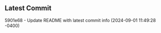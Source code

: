 
## Latest Commit
5901e68 - Update README with latest commit info (2024-09-01 11:49:28 -0400) <Yunxi-Zhou>
